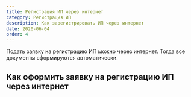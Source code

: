 ```yaml
---
title: Регистрация ИП через интернет
category: Регистрация ИП
description: Как зарегистрировать ИП через интернет
date: 2020-06-04
order: 4
---
```


Подать заявку на&nbsp;регистрацию&nbsp;ИП можно через интернет. Тогда все документы сформируются автоматически.

## Как оформить заявку на&nbsp;регистрацию&nbsp;ИП через интернет

<Alert message="Для завершения процедуры регистрации&nbsp;ИП вам нужно лично прийти в&nbsp;налоговую по&nbsp;месту жительства." type="warning" />
